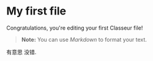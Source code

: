 # My first file

Congratulations, you're editing your first Classeur file!

> **Note:** You can use *Markdown* to format your text.

有意思 没错.
